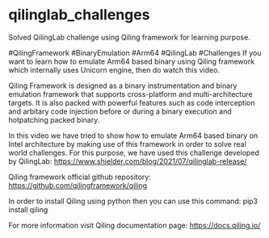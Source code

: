 # qilinglab_challenges
Solved QilingLab challenge using Qiling framework for learning purpose.

#QilingFramework #BinaryEmulation #Arm64 #QilingLab #Challenges
If you want to learn how to emulate Arm64 based binary using Qiling framework which internally uses Unicorn engine, then do watch this video.

Qiling Framework is designed as a binary instrumentation and binary emulation framework that supports cross-platform and multi-architecture targets. It is also packed with powerful features such as code interception and arbitary code injection before or during a binary execution and hotpatching packed binary.

In this video we have tried to show how to emulate Arm64 based binary on Intel architecture by making use of this framework in order to solve real world challenges.
For this purpose, we have used this challenge developed by QilingLab:
https://www.shielder.com/blog/2021/07/qilinglab-release/

Qiling framework official github repository:
https://github.com/qilingframework/qiling

In order to install Qiling using python then you can use this command:
pip3 install qiling

For more information visit Qiling documentation page:
https://docs.qiling.io/
